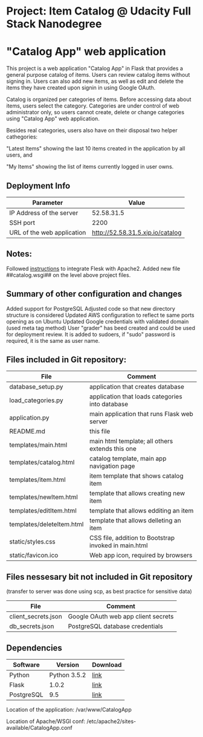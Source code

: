 # Project: Item Catalog @ Udacity Full Stack Nanodegree
# "Catalog App" web application

This project is a web application "Catalog App" in Flask that provides a general purpose catalog of items. Users can review catalog items without signing in. Users can also add new items, as well as edit and delete the items they have created upon signin in using Google OAuth.

Catalog is organized per categories of items. Before accessing data about items, users select the category. Categories are under control of web administrator only, so users cannot create, delete or change categories using "Catalog App" web application. 

Besides real categories, users also have on their disposal two helper cathegories: 

"Latest Items" showing the last 10 items created in the application by all users, and

"My Items" showing the list of items currently logged in user owns.



## Deployment Info

| Parameter | Value |
| ------ | ------ |
| IP Address of the server | 52.58.31.5 |
| SSH port | 2200 |
| URL of the web application | http://52.58.31.5.xip.io/catalog |


## Notes:

Followed [instructions](http://flask.pocoo.org/docs/1.0/deploying/mod_wsgi/) to integrate Flesk with Apache2. Added new file ##catalog.wsgi## on the level above project files.

## Summary of other configuration and changes

Added support for PostgreSQL
Adjusted code so that new directory structure is considered
Updated AWS configuration to reflect te same ports opening as on Ubuntu
Updated Google credentials with validated domain (used meta tag method)
User "grader" has beed created and could be used for deployment review. It is added to sudoers, if "sudo" password is required, it is the same as user name.

## Files included in Git repository:

| File | Comment |
| ------ | ------ |
| database_setup.py | application that creates database |
| load_categories.py | application that loads categories into database |
| application.py | main application that runs Flask web server |
| README.md | this file |
| templates/main.html | main html template; all others extends this one  |
| templates/catalog.html | catalog template, main app navigation page  |
| templates/item.html | item template that shows catalog item  |
| templates/newItem.html | template that allows creating new item  |
| templates/editItem.html | template that allows edditing an item  |
| templates/deleteItem.html | template that allows delleting an item  |
| static/styles.css | CSS file, addition to Bootstrap invoked in main.html |
| static/favicon.ico | Web app icon, required by browsers |


## Files nessesary bit not included in Git repository
(transfer to server was done using scp, as best practice for sensitive data)

| File | Comment |
| ------ | ------ |
| client_secrets.json | Google OAuth web app client secrets  |
| db_secrets.json | PostgreSQL database credentials   |

## Dependencies

| Software | Version | Download |
| ------ | ------ | ------ |
| Python | Python 3.5.2 | [link](https://www.python.org/downloads/release/python-352/) |
| Flask | 1.0.2 | [link](http://flask.pocoo.org/docs/1.0/installation/) |
| PostgreSQL | 9.5 | [link](https://www.postgresql.org/download/) |



Location of the application: /var/www/CatalogApp

Location of Apache/WSGI conf: /etc/apache2/sites-available/CatalogApp.conf